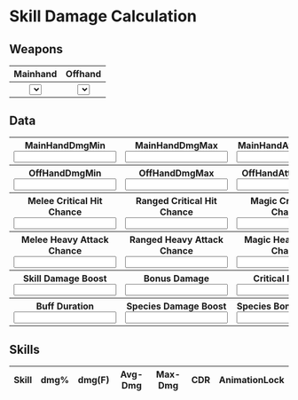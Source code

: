 

# Skill Damage Calculation

<h2>Weapons</h2>
<table>
  <thead>
    <tr>
      <th>Mainhand</th>
      <th>Offhand</th>
    <tr>
  </thead>
  <tbody>
    <tr>
      <th><select name="weaponSelect" id="Mainhand"></select></th>
      <th><select name="weaponSelect" id="Offhand"></select></th>
    </tr>
  </tbody>
</table>

<h2>Data</h2>
<table>
  <tbody>
    <tr>
      <th><label>MainHandDmgMin</label><input type="number" id="mh1"></th>
      <th><label>MainHandDmgMax</label><input type="number" id="mh2"></th>
      <th><label>MainHandAttackSpeed</label><input type="number" id="mhs"></th>
      <th><label>MainOffHandDmgMin</label><input type="number" id="mh3"></th>
      <th><label>MainOffHandDmgMax</label><input type="number" id="mh4"></th>
      <th><label>MainOffHandChance</label><input type="number" id="mh5"></th>
    </tr>
    <tr>
      <th><label>OffHandDmgMin</label><input type="number" id="oh1"></th>
      <th><label>OffHandDmgMax</label><input type="number" id="oh2"></th>
      <th><label>OffHandAttackSpeed</label><input type="number" id="ohs"></th>
      <th><label>OffOffHandDmgMin</label><input type="number" id="oh3"></th>
      <th><label>OffOffHandDmgMax</label><input type="number" id="oh4"></th>
      <th><label>OffOffHandChance</label><input type="number" id="oh3"></th>
    </tr>
    <tr>
      <th><label>Melee Critical Hit Chance</label><input type="number" id="critMelee"></th>
      <th><label>Ranged Critical Hit Chance</label><input type="number" id="critRanged"></th>
      <th><label>Magic Critical Hit Chance</label><input type="number" id="critMagic"></th>
    </tr>
    <tr>
      <th><label>Melee Heavy Attack Chance</label><input type="number" id="heavyMelee"></th>
      <th><label>Ranged Heavy Attack Chance</label><input type="number" id="heavyRanged"></th>
      <th><label>Magic Heavy Attack Chance</label><input type="number" id="heavyMagic"></th>
    </tr>
    <tr>
      <th><label>Skill Damage Boost</label><input type="number" id="SDB"></th>
      <th><label>Bonus Damage</label><input type="number" id="BD"></th>
      <th><label>Critical Damage</label><input type="number" id="CD"></th>
      <th><label>Cooldown Speed</label><input type="number" id="CDR"></th>
    </tr>
    <tr>
      <th><label>Buff Duration</label><input type="number" id="BuffDuration"></th>
      <th><label>Species Damage Boost</label><input type="number" id="speciesBoost"></th>
      <th><label>Species Bonus Damage</label><input type="number" id="speciesDamage"></th>
    </tr>

  </tbody>
</table>


<h2>Skills</h2>
<table>
  <thead>
    <tr>
      <th>Skill</th>
      <th>dmg%</th>
      <th>dmg(F)</th>
      <th>Avg-Dmg</th>
      <th>Max-Dmg</th>
      <th>CDR</th>
      <th>AnimationLock</th>
    </tr>
  </thead>
  <tbody id="table-skills-select"></tbody>
</table>